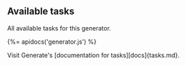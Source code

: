 ## Available tasks
All available tasks for this generator.

{%= apidocs('generator.js') %}

Visit Generate's [documentation for tasks][docs]{tasks.md}.
